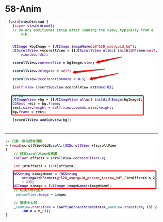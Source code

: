 # 58-Anim


![](../LibrarypPictures/Snip20160621_10.png)


---


![](../LibrarypPictures/Snip20160621_11.png)






















